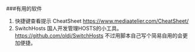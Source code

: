 ###有用的软件
1. 快捷键查看提示 CheatSheet https://www.mediaatelier.com/CheatSheet/
2. SwitchHosts 国人开发管理HOSTS的小工具。https://github.com/oldj/SwitchHosts 不过用脚本自己写个简易自用的会更加便捷。